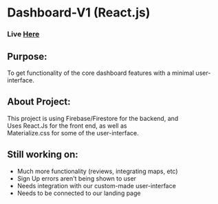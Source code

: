 # Dashboard-V1 (React.js)
### Live [Here](https://event-dashboard-dee20.firebaseapp.com)

## Purpose:
To get functionality of the core dashboard features with a minimal user-interface.  

## About Project:
This project is using Firebase/Firestore for the backend, and  
Uses React.Js for the front end, as well as  
Materialize.css for some of the user-interface.  

## Still working on:
- Much more functionality (reviews, integrating maps, etc)  
- Sign Up errors aren't being shown to user  
- Needs integration with our custom-made user-interface  
- Needs to be connected to our landing page  
